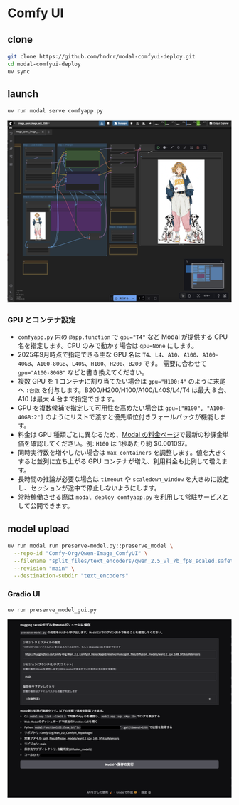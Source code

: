 # Comfy UI

## clone

```bash
git clone https://github.com/hndrr/modal-comfyui-deploy.git
cd modal-comfyui-deploy
uv sync
```

## launch

```bash
uv run modal serve comfyapp.py
```

![ComfyUI](assets/2025-09-28-21-11-34.png)

### GPU とコンテナ設定

- `comfyapp.py` 内の `@app.function` で `gpu="T4"` など Modal が提供する GPU 名を指定します。CPU のみで動かす場合は `gpu=None` にします。
- 2025年9月時点で指定できる主な GPU 名は
   `T4`、`L4`、`A10`、`A100`、`A100-40GB`、`A100-80GB`、`L40S`、`H100`、`H200`、`B200`
   です。
   需要に合わせて `gpu="A100-80GB"` などと書き換えてください。
- 複数 GPU を 1 コンテナに割り当てたい場合は `gpu="H100:4"` のように末尾へ `:台数` を付与します。B200/H200/H100/A100/L40S/L4/T4 は最大 8 台、A10 は最大 4 台まで指定できます。
- GPU を複数候補で指定して可用性を高めたい場合は `gpu=["H100", "A100-40GB:2"]` のようにリストで渡すと優先順位付きフォールバックが機能します。
- 料金は GPU 種類ごとに異なるため、[Modal の料金ページ](https://modal.com/pricing)で最新の秒課金単価を確認してください。例: `H100` は 1秒あたり約 $0.001097。
- 同時実行数を増やしたい場合は `max_containers` を調整します。値を大きくすると並列に立ち上がる GPU コンテナが増え、利用料金も比例して増えます。
- 長時間の推論が必要な場合は `timeout` や `scaledown_window` を大きめに設定し、セッションが途中で停止しないようにします。
- 常時稼働させる際は `modal deploy comfyapp.py` を利用して常駐サービスとして公開できます。

## model upload

```bash
uv run modal run preserve-model.py::preserve_model \
  --repo-id "Comfy-Org/Qwen-Image_ComfyUI" \
  --filename "split_files/text_encoders/qwen_2.5_vl_7b_fp8_scaled.safetensors" \
  --revision "main" \
  --destination-subdir "text_encoders"
```

### Gradio UI

```bash
uv run preserve_model_gui.py
```

![Gradio](assets/2025-09-28-22-01-40.png)
